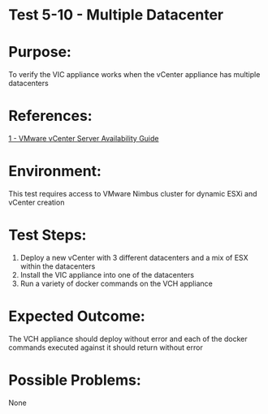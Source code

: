 Test 5-10 - Multiple Datacenter
=======

# Purpose:
To verify the VIC appliance works when the vCenter appliance has multiple datacenters

# References:
[1 - VMware vCenter Server Availability Guide](http://www.vmware.com/files/pdf/techpaper/vmware-vcenter-server-availability-guide.pdf)

# Environment:
This test requires access to VMware Nimbus cluster for dynamic ESXi and vCenter creation

# Test Steps:
1. Deploy a new vCenter with 3 different datacenters and a mix of ESX within the datacenters
2. Install the VIC appliance into one of the datacenters
3. Run a variety of docker commands on the VCH appliance

# Expected Outcome:
The VCH appliance should deploy without error and each of the docker commands executed against it should return without error

# Possible Problems:
None

